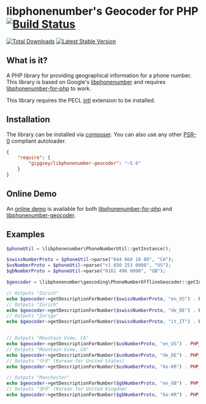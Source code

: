 # libphonenumber's Geocoder for PHP [![Build Status](https://travis-ci.org/giggsey/libphonenumber-geocoder.png?branch=master)](https://travis-ci.org/giggsey/libphonenumber-geocoder)

[![Total Downloads](https://poser.pugx.org/giggsey/libphonenumber-geocoder/downloads.png)](https://packagist.org/packages/giggsey/libphonenumber-geocoder)
[![Latest Stable Version](https://poser.pugx.org/giggsey/libphonenumber-geocoder/v/stable.png)](https://packagist.org/packages/giggsey/libphonenumber-geocoder)

## What is it?
A PHP library for providing geographical information for a phone number. This library is based on Google's [libphonenumber](https://code.google.com/p/libphonenumber/) and requires [libphonenumber-for-php](https://github.com/giggsey/libphonenumber-for-php) to work.

This library requires the PECL [intl](http://php.net/intl) extension to be installed.

## Installation

The library can be installed via [composer](http://getcomposer.org/). You can also use any other [PSR-0](https://github.com/php-fig/fig-standards/blob/master/accepted/PSR-0.md) compliant autoloader.

```json
{
    "require": {
        "giggsey/libphonenumber-geocoder": "~5.8"
    }
}
```
## Online Demo
An [online demo](http://giggsey.com/libphonenumber/) is available for both [libphonenumber-for-php](https://github.com/giggsey/libphonenumber-for-php) and [libphonenumber-geocoder](https://github.com/giggsey/libphonenumber-geocoder).


## Examples

```php
$phoneUtil = \libphonenumber\PhoneNumberUtil::getInstance();

$swissNumberProto = $phoneUtil->parse("044 668 18 00", "CH");
$usNumberProto = $phoneUtil->parse("+1 650 253 0000", "US");
$gbNumberProto = $phoneUtil->parse("0161 496 0000", "GB");

$geocoder = \libphonenumber\geocoding\PhoneNumberOfflineGeocoder::getInstance();

// Outputs "Zurich"
echo $geocoder->getDescriptionForNumber($swissNumberProto, "en_US") . PHP_EOL;
// Outputs "Zürich"
echo $geocoder->getDescriptionForNumber($swissNumberProto, "de_DE") . PHP_EOL;
// Outputs "Zurigo"
echo $geocoder->getDescriptionForNumber($swissNumberProto, "it_IT") . PHP_EOL;


// Outputs "Mountain View, CA"
echo $geocoder->getDescriptionForNumber($usNumberProto, "en_US") . PHP_EOL;
// Outputs "Mountain View, CA"
echo $geocoder->getDescriptionForNumber($usNumberProto, "de_DE") . PHP_EOL;
// Outputs "미국" (Korean for United States)
echo $geocoder->getDescriptionForNumber($usNumberProto, "ko-KR") . PHP_EOL;

// Outputs "Manchester"
echo $geocoder->getDescriptionForNumber($gbNumberProto, "en_GB") . PHP_EOL;
// Outputs "영국" (Korean for United Kingdom)
echo $geocoder->getDescriptionForNumber($gbNumberProto, "ko-KR") . PHP_EOL;
```